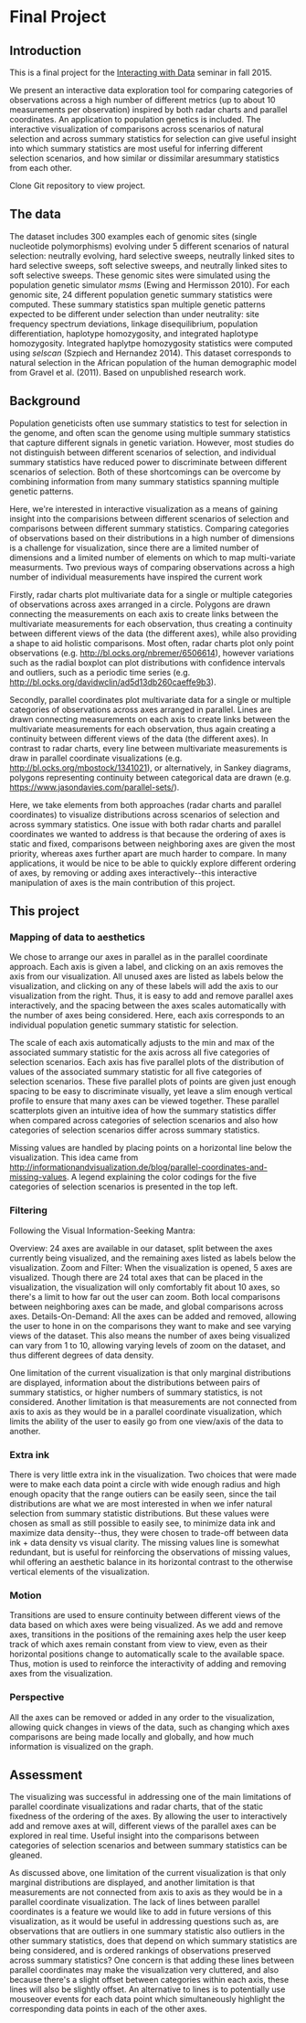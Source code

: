 # Final Project

## Introduction

This is a final project for the [Interacting with Data](https://github.com/Brown-BIOL2430-S04-Fall2015/syllabus) seminar in fall 2015. 

We present an interactive data exploration tool for comparing categories of observations across a high number of different metrics (up to about 10 measurements per observation) inspired by both radar charts and parallel coordinates. An application to population genetics is included. The interactive visualization of comparisons across scenarios of natural selection and across summary statistics for selection can give useful insight into which summary statistics are most useful for inferring different selection scenarios, and how similar or dissimilar aresummary statistics from each other.

Clone Git repository to view project.

## The data

The dataset includes 300 examples each of genomic sites (single nucleotide polymorphisms) evolving under 5 different scenarios of natural selection: neutrally evolving, hard selective sweeps, neutrally linked sites to hard selective sweeps, soft selective sweeps, and neutrally linked sites to soft selective sweeps. These genomic sites were simulated using the population genetic simulator *msms* (Ewing and Hermisson 2010). For each genomic site, 24 different population genetic summary statistics were computed. These summary statistics span multiple genetic patterns expected to be different under selection than under neutrality: site frequency spectrum deviations, linkage disequilibrium, population differentiation, haplotype homozygosity, and integrated haplotype homozygosity. Integrated haplytpe homozygosity statistics were computed using *selscan* (Szpiech and Hernandez 2014). This dataset corresponds to natural selection in the African population of the human demographic model from Gravel et al. (2011). Based on unpublished research work.

## Background

Population geneticists often use summary statistics to test for selection in the genome, and often scan the genome using multiple summary statistics that capture different signals in genetic variation. However, most studies do not distinguish between different scenarios of selection, and individual summary statistics have reduced power to discriminate between different scenarios of selection. Both of these shortcomings can be overcome by combining information from many summary statistics spanning multiple genetic patterns.

Here, we're interested in interactive visualization as a means of gaining insight into the comparisions between different scenarios of selection and comparisons between different summary statistics. Comparing categories of observations based on their distributions in a high number of dimensions is a challenge for visualization, since there are a limited number of dimensions and a limited number of elements on which to map multi-variate measurments. Two previous ways of comparing observations across a high number of individual measurements have inspired the current work

Firstly, radar charts plot multivariate data for a single or multiple categories of observations across axes arranged in a circle. Polygons are drawn connecting the measurements on each axis to create links between the multivariate measurements for each observation, thus creating a continuity between different views of the data (the different axes), while also providing a shape to aid holistic comparisons. Most often, radar charts plot only point observations (e.g. http://bl.ocks.org/nbremer/6506614), however variations such as the radial boxplot can plot distributions with confidence intervals and outliers, such as a periodic time series (e.g. http://bl.ocks.org/davidwclin/ad5d13db260caeffe9b3). 

Secondly, parallel coordinates plot multivariate data for a single or multiple categories of observations across axes arranged in parallel. Lines are drawn connecting measurements on each axis to create links between the multivariate measurements for each observation, thus again creating a continuity between different views of the data (the different axes). In contrast to radar charts, every line between multivariate measurements is draw in parallel coordinate visualizations (e.g. http://bl.ocks.org/mbostock/1341021), or alternatively, in Sankey diagrams, polygons representing continuity between categorical data are drawn (e.g. https://www.jasondavies.com/parallel-sets/).

Here, we take elements from both approaches (radar charts and parallel coordinates) to visualize distributions across scenarios of selection and across symmary statistics. One issue with both radar charts and parallel coordinates we wanted to address is that because the ordering of axes is static and fixed, comparisons between neighboring axes are given the most priority, whereas axes further apart are much harder to compare. In many applications, it would be nice to be able to quickly explore different ordering of axes, by removing or adding axes interactively--this interactive manipulation of axes is the main contribution of this project.

## This project

### Mapping of data to aesthetics

We chose to arrange our axes in parallel as in the parallel coordinate approach. Each axis is given a label, and clicking on an axis removes the axis from our visualization. All unused axes are listed as labels below the visualization, and clicking on any of these labels will add the axis to our visualization from the right. Thus, it is easy to add and remove parallel axes interactively, and the spacing between the axes scales automatically with the number of axes being considered. Here, each axis corresponds to an individual population genetic summary statistic for selection.

The scale of each axis automatically adjusts to the min and max of the associated summary statistic for the axis across all five categories of selection scenarios. Each axis has five parallel plots of the distribution of values of the associated summary statistic for all five categories of selection scenarios. These five parallel plots of points are given just enough spacing to be easy to discriminate visually, yet leave a slim enough vertical profile to ensure that many axes can be viewed together. These parallel scatterplots given an intuitive idea of how the summary statistics differ when compared across categories of selection scenarios and also how categories of selection scenarios differ across summary statistics.

Missing values are handled by placing points on a horizontal line below the visualization. This idea came from http://informationandvisualization.de/blog/parallel-coordinates-and-missing-values. A legend explaining the color codings for the five categories of selection scenarios is presented in the top left.

<!---How will aesthetic attributes ( X / Y / color / shape / size /texture / etc ) will be mapped to the data?--->

### Filtering

Following the Visual Information-Seeking Mantra: 

Overview: 24 axes are available in our dataset, split between the axes currently being visualized, and the remaining axes listed as labels below the visualization. Zoom and Filter: When the visualization is opened, 5 axes are visualized. Though there are 24 total axes that can be placed in the visualization, the visualization will only comfortably fit about 10 axes, so there's a limit to how far out the user can zoom. Both local comparisons between neighboring axes can be made, and global comparisons across axes. Details-On-Demand: All the axes can be added and removed, allowing the user to hone in on the comparisons they want to make and see varying views of the dataset. This also means the number of axes being visualized can vary from 1 to 10, allowing varying levels of zoom on the dataset, and thus different degrees of data density.

One limitation of the current visualization is that only marginal distributions are displayed, information about the distributions between pairs of summary statistics, or higher numbers of summary statistics, is not considered. Another limitation is that measurements are not connected from axis to axis as they would be in a parallel coordinate visualization, which limits the ability of the user to easily go from one view/axis of the data to another.

<!---Are data filtered? ie in some views are some data not mapped to particular attributes of the image? What is the goal of the filtering?--->

### Extra ink

There is very little extra ink in the visualization. Two choices that were made were to make each data point a circle with wide enough radius and high enough opacity that the range outiers can be easily seen, since the tail distributions are what we are most interested in when we infer natural selection from summary statistic distributions. But these values were chosen as small as still possible to easily see, to minimize data ink and maximize data density--thus, they were chosen to trade-off between data ink + data density vs visual clarity. The missing values line is somewhat redundant, but is useful for reinforcing the observations of missing values, whil offering an aesthetic balance in its horizontal contrast to the otherwise vertical elements of the visualization.

<!---Are there aesthetic attributes that are not mapped to the data? If so, what purpose do they serve ( redundancy for robustness / improve visual metaphor / but data in context / beauty / etc )?--->

<!---Are any data mapped to more than one aesthetic attribute? Why?--->

### Motion

Transitions are used to ensure continuity between different views of the data based on which axes were being visualized. As we add and remove axes, transitions in the positions of the remaining axes help the user keep track of which axes remain constant from view to view, even as their horizontal positions change to automatically scale to the available space. Thus, motion is used to reinforce the interactivity of adding and removing axes from the visualization.

<!---If motion is used, what purpose does it serve ( metaphor (eg representing motion in real world) / transition continuity between views / etc )--->

### Perspective

All the axes can be removed or added in any order to the visualization, allowing quick changes in views of the data, such as changing which axes comparisons are being made locally and globally, and how much information is visualized on the graph.

<!---To what extent is perspective (eg mappings) controlled by users vs hard coded in advance? How does this project aid in exploration vs exposition?--->

## Assessment

The visualizing was successful in addressing one of the main limitations of parallel coordinate visualizations and radar charts, that of the static fixedness of the ordering of the axes. By allowing the user to interactively add and remove axes at will, different views of the parallel axes can be explored in real time. Useful insight into the comparisons between categories of selection scenarios and between summary statistics can be gleaned.

As discussed above, one limitation of the current visualization is that only marginal distributions are displayed, and another limitation is that measurements are not connected from axis to axis as they would be in a parallel coordinate visualization. The lack of lines between parallel coordinates is a feature we would like to add in future versions of this visualization, as it would be useful in addressing questions such as, are observations that are outliers in one summary statistic also outliers in the other summary statistics, does that depend on which summary statistics are being considered, and is ordered rankings of observations preserved across summary statistics?  One concern is that adding these lines between parallel coordinates may make the visualization very cluttered, and also because there's a slight offset between categories within each axis, these lines will also be slightly offset. An alternative to lines is to potentially use mouseover events for each data point which simultaneously highlight the corresponding data points in each of the other axes.

<!---Was the new visualization successful at providing insight that was not possible or more difficult with previous approaches?--->

<!---What are the main limitations of new approach?--->

<!---What are future directions this could go in?--->

